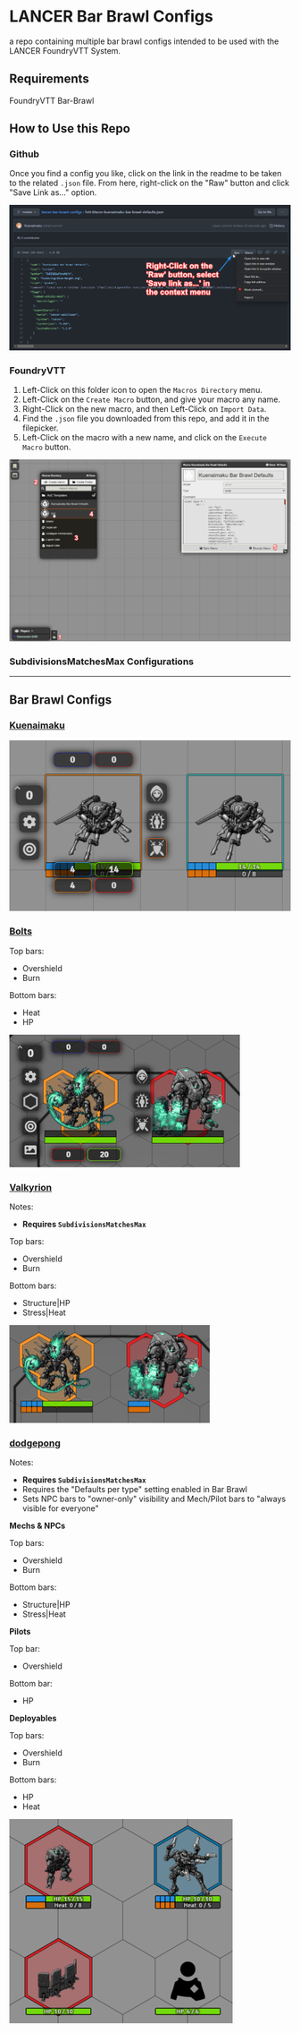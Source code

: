 # LANCER Bar Brawl Configs
a repo containing multiple bar brawl configs intended to be used with the LANCER FoundryVTT System.

## Requirements

FoundryVTT
Bar-Brawl

## How to Use this Repo

### Github

Once you find a config you like, click on the link in the readme to be taken to the related `.json` file. From here, right-click on the "Raw" button and click "Save Link as..." option.

![github-directions](github-directions.png)


### FoundryVTT

1. Left-Click on this folder icon to open the `Macros Directory` menu.
2. Left-Click on the `Create Macro` button, and give your macro any name.
3. Right-Click on the new macro, and then Left-Click on `Import Data`.
4. Find the `.json` file you downloaded from this repo, and add it in the filepicker.
5. Left-Click on the macro with a new name, and click on the `Execute Macro` button.

![foundry-directions](foundry-directions.png)


### SubdivisionsMatchesMax Configurations

___
## Bar Brawl Configs

### [Kuenaimaku](fvtt-Macro-kuenaimaku-bar-brawl-defaults.json)

![Kuenaimaku-Bar-Brawl-Config-Example](kuenaimaku-bar-brawl-defaults.png)

### [Bolts](fvtt-Macro-Bolts-bar-brawl-setup.json)
Top bars:
- Overshield
- Burn

Bottom bars:
- Heat
- HP

![Bolts-Bar-Brawl-Config-Example](Bolts-bar-brawl-defaults.png)

### [Valkyrion](fvtt-Macro-Valkyrion-bar-brawl-setup-Kuen-pips.json)  
Notes:
* **Requires `SubdivisionsMatchesMax`**

Top bars:
- Overshield
- Burn

Bottom bars:
- Structure|HP
- Stress|Heat

![Kuenaimaku-Bar-Brawl-Config-Example](Valkyrion-bar-brawl-defaults.png)

### [dodgepong](fvtt-Macro-bar-brawl-setup-pips-[dodgepong].json)
Notes:
* **Requires `SubdivisionsMatchesMax`**
* Requires the "Defaults per type" setting enabled in Bar Brawl
* Sets NPC bars to "owner-only" visibility and Mech/Pilot bars to "always visible for everyone"



**Mechs & NPCs**

Top bars:
- Overshield
- Burn

Bottom bars:
- Structure|HP
- Stress|Heat

**Pilots**

Top bar:
- Overshield

Bottom bar:
- HP

**Deployables**

Top bars:
- Overshield
- Burn

Bottom bars:
- HP
- Heat

![Kuenaimaku-Bar-Brawl-Config-Example](dodgepong-bar-brawl-defaults.png)
